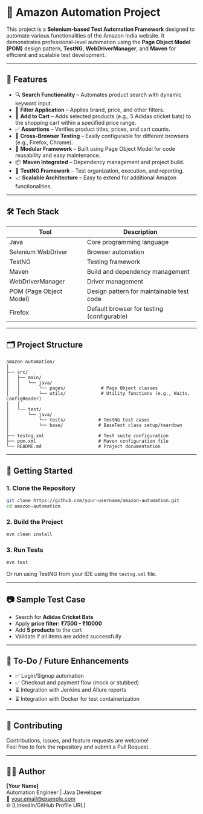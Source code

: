 # 🛒 Amazon Automation Project

This project is a **Selenium-based Test Automation Framework** designed to automate various functionalities of the Amazon India website. It demonstrates professional-level automation using the **Page Object Model (POM)** design pattern, **TestNG**, **WebDriverManager**, and **Maven** for efficient and scalable test development.

---

## 📌 Features

- 🔍 **Search Functionality** – Automates product search with dynamic keyword input.
- 🧰 **Filter Application** – Applies brand, price, and other filters.
- 🛒 **Add to Cart** – Adds selected products (e.g., 5 Adidas cricket bats) to the shopping cart within a specified price range.
- ✅ **Assertions** – Verifies product titles, prices, and cart counts.
- 🔄 **Cross-Browser Testing** – Easily configurable for different browsers (e.g., Firefox, Chrome).
- 🔧 **Modular Framework** – Built using Page Object Model for code reusability and easy maintenance.
- 📦 **Maven Integrated** – Dependency management and project build.
- 🧪 **TestNG Framework** – Test organization, execution, and reporting.
- 📈 **Scalable Architecture** – Easy to extend for additional Amazon functionalities.

---

## 🛠️ Tech Stack

| Tool              | Description                                   |
|-------------------|-----------------------------------------------|
| Java              | Core programming language                     |
| Selenium WebDriver| Browser automation                            |
| TestNG            | Testing framework                             |
| Maven             | Build and dependency management               |
| WebDriverManager  | Driver management                             |
| POM (Page Object Model)| Design pattern for maintainable test code  |
| Firefox           | Default browser for testing (configurable)    |

---

## 🗂️ Project Structure

```
amazon-automation/
│
├── src/
│   ├── main/
│   │   └── java/
│   │       └── pages/             # Page Object classes
│   │       └── utils/             # Utility functions (e.g., Waits, ConfigReader)
│   │
│   └── test/
│       └── java/
│           └── tests/            # TestNG test cases
│           └── base/             # BaseTest class setup/teardown
│
├── testng.xml                    # Test suite configuration
├── pom.xml                       # Maven configuration file
└── README.md                     # Project documentation
```

---

## 🚀 Getting Started

### 1. Clone the Repository

```bash
git clone https://github.com/your-username/amazon-automation.git
cd amazon-automation
```

### 2. Build the Project

```bash
mvn clean install
```

### 3. Run Tests

```bash
mvn test
```

Or run using TestNG from your IDE using the `testng.xml` file.

---

## 📷 Sample Test Case

- Search for **Adidas Cricket Bats**
- Apply **price filter: ₹7500 - ₹10000**
- Add **5 products** to the cart
- Validate if all items are added successfully

---

## 📌 To-Do / Future Enhancements

- ✅ Login/Signup automation
- ✅ Checkout and payment flow (mock or stubbed)
- ⏳ Integration with Jenkins and Allure reports
- ⏳ Integration with Docker for test containerization

---

## 🤝 Contributing

Contributions, issues, and feature requests are welcome!  
Feel free to fork the repository and submit a Pull Request.

---

## 👨‍💻 Author

**[Your Name]**  
Automation Engineer | Java Developer  
📧 your.email@example.com  
🌐 [LinkedIn/GitHub Profile URL]
